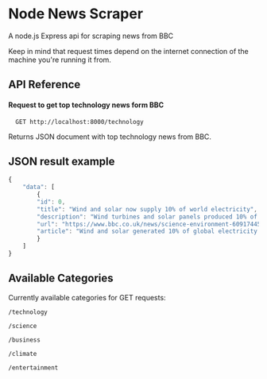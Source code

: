 
# Node News Scraper

A node.js Express api for scraping news from BBC

Keep in mind that request times depend on the internet connection of the machine you're running it from.



## API Reference

#### Request to get top technology news form BBC

```API
  GET http://localhost:8000/technology
```
Returns JSON document with top technology news from BBC.




## JSON result example

```javascript
{
    "data": [
        {
        "id": 0,
        "title": "Wind and solar now supply 10% of world electricity",
        "description": "Wind turbines and solar panels produced 10% of global electricity in 2021 but coal also had a resurgence.",
        "url": "https://www.bbc.co.uk/news/science-environment-60917445",
        "article": "Wind and solar generated 10% of global electricity for the first time in 2021, a new analysis shows."
        }
    ]
}
```


## Available Categories

Currently available categories for GET requests:

`/technology`

`/science`

`/business`

`/climate`

`/entertainment`
